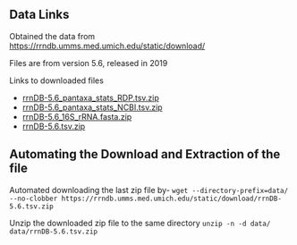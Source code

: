 ## Data Links

Obtained the data from
https://rrndb.umms.med.umich.edu/static/download/

Files are from version 5.6, released in 2019

Links to downloaded files

* [rrnDB-5.6_pantaxa_stats_RDP.tsv.zip](https://rrndb.umms.med.umich.edu/static/download/rrnDB-5.6_pantaxa_stats_RDP.tsv.zip)
* [rrnDB-5.6_pantaxa_stats_NCBI.tsv.zip](https://rrndb.umms.med.umich.edu/static/download/rrnDB-5.6_pantaxa_stats_NCBI.tsv.zip)
* [rrnDB-5.6_16S_rRNA.fasta.zip](https://rrndb.umms.med.umich.edu/static/download/rrnDB-5.6_16S_rRNA.fasta.zip)
* [rrnDB-5.6.tsv.zip](https://rrndb.umms.med.umich.edu/static/download/rrnDB-5.6.tsv.zip)

## Automating the Download and Extraction of the file

Automated downloading the last zip file by-
`wget --directory-prefix=data/ --no-clobber https://rrndb.umms.med.umich.edu/static/download/rrnDB-5.6.tsv.zip`

Unzip the downloaded zip file to the same directory
`unzip -n -d data/ data/rrnDB-5.6.tsv.zip`
